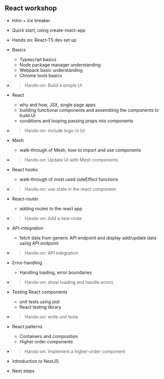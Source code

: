 ## React workshop

 - Intro + ice breaker
 - Quick start, using create-react-app
 - Hands on: React-TS dev set up

 - Basics
     - Typescript basics
     - Node package manager understanding
     - Webpack basic understanding
     - Chrome tools basics

 - >Hands-on: Build a simple UI

 - React
   - why and how, JSX, single page apps
   - building functional components and assembling the components to build UI
   - conditions and looping
    passing props into components
 - >Hands-on: include logic in UI

 - Mesh 
   - walk-through of Mesh, how to import and use components
 - >Hands-on: Update UI with Mesh components

 - React hooks 
   - walk-through of most used sideEffect functions
 - >Hands-on: use state in the react component

 - React-router 
   - adding routes to the react app
 - >Hands-on: Add a new route

 - API-integration
   - fetch data from generic API endpoint and display
    add/update data using API endpoint
 - >Hands-on: API integration

 - Error-handling 
   - Handling loading, error boundaries
 - >Hands-on: show loading and handle errors

 - Testing React components
   - unit tests using jest
   - React testing library
 - >Hands-on: write unit tests

 - React patterns
   - Containers and composition
   - Higher order components
 - >Hands-on: Implement a higher-order component

 - Introduction to NextJS
 - Next steps
